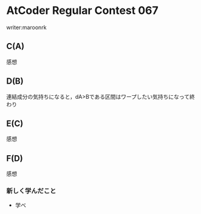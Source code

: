 # AtCoder Regular Contest 067
writer:maroonrk
## C(A)
感想

## D(B)
連結成分の気持ちになると，dA>Bである区間はワープしたい気持ちになって終わり

## E(C)
感想

## F(D)
感想

### 新しく学んだこと
* 学べ

